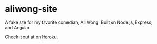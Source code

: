 # aliwong-site
A fake site for my favorite comedian, Ali Wong. Built on Node.js, Express, and Angular.

Check it out at on [Heroku](aliwong-comedian.herokuapp.com).

